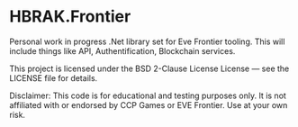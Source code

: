 # HBRAK.Frontier
Personal work in progress .Net library set for Eve Frontier tooling.
This will include things like API, Authentification, Blockchain services.

This project is licensed under the BSD 2-Clause License License — see the LICENSE file for details.

Disclaimer: This code is for educational and testing purposes only.
It is not affiliated with or endorsed by CCP Games or EVE Frontier.
Use at your own risk.
